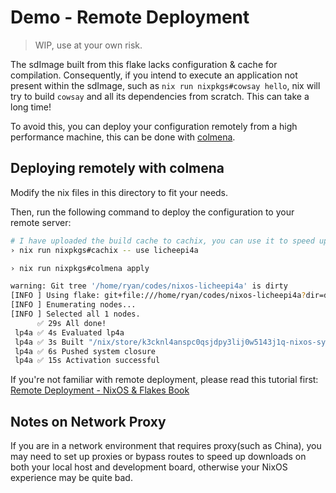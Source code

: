 # Demo - Remote Deployment

> WIP, use at your own risk.

The sdImage built from this flake lacks configuration & cache for compilation.
Consequently, if you intend to execute an application not present within the sdImage, such as `nix run nixpkgs#cowsay hello`, nix will try to build `cowsay` and all its dependencies from scratch. This can take a long time!

To avoid this, you can deploy your configuration remotely from a high performance machine, this can be done with [colmena](https://github.com/zhaofengli/colmena).

## Deploying remotely with colmena


Modify the nix files in this directory to fit your needs.

Then, run the following command to deploy the configuration to your remote server:

```bash
# I have uploaded the build cache to cachix, you can use it to speed up builds.
› nix run nixpkgs#cachix -- use licheepi4a

› nix run nixpkgs#colmena apply 

warning: Git tree '/home/ryan/codes/nixos-licheepi4a' is dirty
[INFO ] Using flake: git+file:///home/ryan/codes/nixos-licheepi4a?dir=demo
[INFO ] Enumerating nodes...
[INFO ] Selected all 1 nodes.
      ✅ 29s All done!
 lp4a ✅ 4s Evaluated lp4a
 lp4a ✅ 3s Built "/nix/store/k3cknl4anspc0qsjdpy3lij0w5143j1q-nixos-system-lp4a-23.05pre-git"
 lp4a ✅ 6s Pushed system closure
 lp4a ✅ 15s Activation successful
```

If you're not familiar with remote deployment, please read this tutorial first: [Remote Deployment - NixOS & Flakes Book](https://nixos-and-flakes.thiscute.world/best-practices/remote-deployment)


## Notes on Network Proxy

If you are in a network environment that requires proxy(such as China), you may need to set up proxies or bypass routes to speed up downloads on both your local host and development board, otherwise your NixOS experience may be quite bad.


